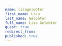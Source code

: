 ```yaml
---
name: lisagelobter
first_name: Lisa
last_name: Gelobter
full_name: Lisa Gelobter
guest: true
redirect_from: 
published: true
---
```


